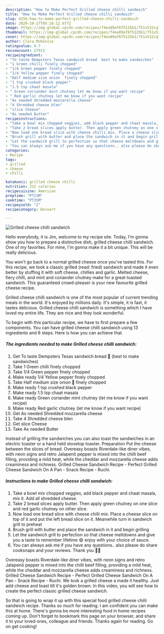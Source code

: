 ```yaml
---
description: "How to Make Perfect Grilled cheese chilli sandwich"
title: "How to Make Perfect Grilled cheese chilli sandwich"
slug: 4256-how-to-make-perfect-grilled-cheese-chilli-sandwich
date: 2020-10-27T05:10:12.677Z
image: https://img-global.cpcdn.com/recipes/f4ea89af6f5125b1/751x532cq70/grilled-cheese-chilli-sandwich-recipe-main-photo.jpg
thumbnail: https://img-global.cpcdn.com/recipes/f4ea89af6f5125b1/751x532cq70/grilled-cheese-chilli-sandwich-recipe-main-photo.jpg
cover: https://img-global.cpcdn.com/recipes/f4ea89af6f5125b1/751x532cq70/grilled-cheese-chilli-sandwich-recipe-main-photo.jpg
author: Clara McKenzie
ratingvalue: 4.7
reviewcount: 27913
recipeingredient:
- "To taste Dempsters Texas sandwich bread  best to make sandwiches"
- "1 Green chilli finely chopped"
- "1/4 Green pepper finely chopped"
- "1/4 Yellow pepper finely chopped"
- "Half medium size onion  finely chopped"
- "1 tsp crushed black pepper"
- "1.5 tsp chaat masala"
- " Green coriander mint chutney let me know if you want recipe"
- " Red garlic chutney let me know if you want recipe"
- "As needed Shredded mozzarella cheese"
- "4 Shredded cheese blen"
- "slice Cheese"
- "As needed Butter"
recipeinstructions:
- "Take a bowl mix chopped veggies, add black pepper and chaat masala, mix it. Add all shredded cheese."
- "Take 2 bread slices apply butter. Then apply green chutney on one slice and red garlic chutney on other slice."
- "Now load one bread slice with cheese chilli mix. Place a cheese slice on top of it and put the left bread slice on it. Meanwhile turn in sandwich grill to preheat"
- "Brush grill with butter and place the sandwich in it and begin grilling"
- "Let the sandwich grill to perfection so that cheese meltdowns and give you a taste to remember lifetime 😄 enjoy with your choice of sauce."
- "You can always ask me if you have any questions.. also please do share cooksnaps and your reviews. Thank you 🙏🏽"
categories:
- Recipe
tags:
- grilled
- cheese
- chilli

katakunci: grilled cheese chilli 
nutrition: 212 calories
recipecuisine: American
preptime: "PT23M"
cooktime: "PT35M"
recipeyield: "2"
recipecategory: Dessert

---
```



![Grilled cheese chilli sandwich](https://img-global.cpcdn.com/recipes/f4ea89af6f5125b1/751x532cq70/grilled-cheese-chilli-sandwich-recipe-main-photo.jpg)

Hello everybody, it is Jim, welcome to my recipe site. Today, I'm gonna show you how to prepare a distinctive dish, grilled cheese chilli sandwich. One of my favorites. For mine, I'm gonna make it a bit unique. This will be really delicious.

You won&#39;t go back to a normal grilled cheese once you&#39;ve tasted this. For this recipe, we took a classic grilled (read: fried) sandwich and made it even better by stuffing it with soft cheese, chillies and garlic. Melted cheese, fiery chilli, and mint and coriander chutney make for a great toasted sandwich. This guaranteed crowd-pleaser is your new favourite grilled cheese recipe.

Grilled cheese chilli sandwich is one of the most popular of current trending meals in the world. It's enjoyed by millions daily. It's simple, it is fast, it tastes delicious. Grilled cheese chilli sandwich is something which I have loved my entire life. They are nice and they look wonderful.


To begin with this particular recipe, we have to first prepare a few components. You can have grilled cheese chilli sandwich using 13 ingredients and 6 steps. Here is how you can achieve that.

<!--inarticleads1-->

##### The ingredients needed to make Grilled cheese chilli sandwich:

1. Get To taste Dempsters Texas sandwich bread 🍞 (best to make sandwiches)
1. Take 1 Green chilli finely chopped
1. Take 1/4 Green pepper finely chopped
1. Make ready 1/4 Yellow pepper finely chopped
1. Take Half medium size onion 🧅 finely chopped
1. Make ready 1 tsp crushed black pepper
1. Make ready 1.5 tsp chaat masala
1. Make ready  Green coriander mint chutney (let me know if you want recipe)
1. Make ready  Red garlic chutney (let me know if you want recipe)
1. Get As needed Shredded mozzarella cheese
1. Take 4 Shredded cheese blen
1. Get slice Cheese
1. Take As needed Butter


Instead of grilling the sandwiches you can also toast the sandwiches in an electric toaster or a hand held stovetop toaster. Preparation Put the cheese between the slices of bread. Overeasy boasts Riverdale-like diner vibes, with neon signs and retro Jalapenõ pepper is mixed into the chilli beef filling, providing a mild heat, while the cheddar and mozzarella cheese adds creaminess and richness. Grilled Cheese Sandwich Recipe - Perfect Grilled Cheese Sandwich On A Pan - Snack Recipe - Ruchi. 

<!--inarticleads2-->

##### Instructions to make Grilled cheese chilli sandwich:

1. Take a bowl mix chopped veggies, add black pepper and chaat masala, mix it. Add all shredded cheese.
1. Take 2 bread slices apply butter. Then apply green chutney on one slice and red garlic chutney on other slice.
1. Now load one bread slice with cheese chilli mix. Place a cheese slice on top of it and put the left bread slice on it. Meanwhile turn in sandwich grill to preheat
1. Brush grill with butter and place the sandwich in it and begin grilling
1. Let the sandwich grill to perfection so that cheese meltdowns and give you a taste to remember lifetime 😄 enjoy with your choice of sauce.
1. You can always ask me if you have any questions.. also please do share cooksnaps and your reviews. Thank you 🙏🏽


Overeasy boasts Riverdale-like diner vibes, with neon signs and retro Jalapenõ pepper is mixed into the chilli beef filling, providing a mild heat, while the cheddar and mozzarella cheese adds creaminess and richness. Grilled Cheese Sandwich Recipe - Perfect Grilled Cheese Sandwich On A Pan - Snack Recipe - Ruchi. We took a grilled cheese a made it healthy. Just add cheese and toast till it&#39;s golden brown. In this video, you will see how to create the perfect classic grilled cheese sandwich. 

So that is going to wrap it up with this special food grilled cheese chilli sandwich recipe. Thanks so much for reading. I am confident you can make this at home. There's gonna be more interesting food in home recipes coming up. Don't forget to bookmark this page on your browser, and share it to your loved ones, colleague and friends. Thanks again for reading. Go on get cooking!

